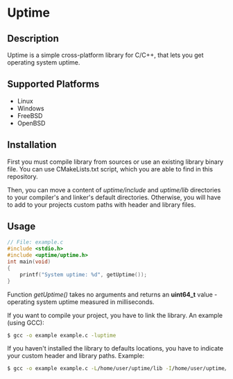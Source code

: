 # Uptime

## Description
Uptime is a simple cross-platform library for C/C++, that lets you get operating system uptime.

## Supported Platforms
- Linux
- Windows
- FreeBSD
- OpenBSD

## Installation
First you must compile library from sources or use an existing library binary file. You can use CMakeLists.txt script, which you are able to find in this repository.

Then, you can move a content of *uptime/include* and *uptime/lib* directories to your compiler's and linker's default directories. Otherwise, you will have to add to your projects custom paths with header and library files.

## Usage

```c
// File: example.c
#include <stdio.h>
#include <uptime/uptime.h>
int main(void)
{
    printf("System uptime: %d", getUptime());
}

```

Function *getUptime()* takes no arguments and returns an **uint64_t** value - operating system uptime measured in milliseconds.

If you want to compile your project, you have to link the library. An example (using GCC):

```bash
$ gcc -o example example.c -luptime
```

If you haven't installed the library to defaults locations, you have to indicate your custom header and library paths. Example:
 
```bash
$ gcc -o example example.c -L/home/user/uptime/lib -I/home/user/uptime/include -luptime
```

